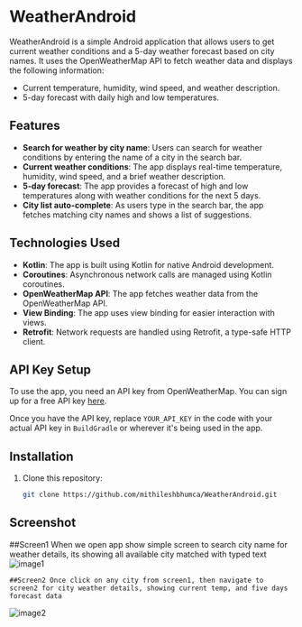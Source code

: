 # WeatherAndroid

WeatherAndroid is a simple Android application that allows users to get current weather conditions and a 5-day weather forecast based on city names. It uses the OpenWeatherMap API to fetch weather data and displays the following information:

- Current temperature, humidity, wind speed, and weather description.
- 5-day forecast with daily high and low temperatures.
  
## Features

- **Search for weather by city name**: Users can search for weather conditions by entering the name of a city in the search bar.
- **Current weather conditions**: The app displays real-time temperature, humidity, wind speed, and a brief weather description.
- **5-day forecast**: The app provides a forecast of high and low temperatures along with weather conditions for the next 5 days.
- **City list auto-complete**: As users type in the search bar, the app fetches matching city names and shows a list of suggestions.

## Technologies Used

- **Kotlin**: The app is built using Kotlin for native Android development.
- **Coroutines**: Asynchronous network calls are managed using Kotlin coroutines.
- **OpenWeatherMap API**: The app fetches weather data from the OpenWeatherMap API.
- **View Binding**: The app uses view binding for easier interaction with views.
- **Retrofit**: Network requests are handled using Retrofit, a type-safe HTTP client.
  
## API Key Setup

To use the app, you need an API key from OpenWeatherMap. You can sign up for a free API key [here](https://openweathermap.org/).

Once you have the API key, replace `YOUR_API_KEY` in the code with your actual API key in `BuildGradle` or wherever it's being used in the app.

## Installation

1. Clone this repository:
   ```bash
   git clone https://github.com/mithileshbhumca/WeatherAndroid.git
   
## Screenshot
  ##Screen1 When we open app show simple screen to search city name for weather details, its showing all available city matched with typed text
   ![image1](https://github.com/user-attachments/assets/b39c789c-0868-4e3d-8681-4890e82b9d66)

    ##Screen2 Once click on any city from screen1, then navigate to screen2 for city weather details, showing current temp, and five days forecast data
 
   ![image2](![weather_detail](https://github.com/user-attachments/assets/2f3d3823-fc96-42a5-9bea-1c8696e8b154))


